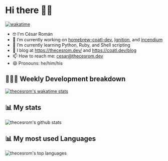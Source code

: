 # Hi there 👋🏽

[![wakatime](https://wakatime.com/badge/user/1565ca63-78db-481d-aada-1d24d435448f.svg)](https://wakatime.com/@1565ca63-78db-481d-aada-1d24d435448f)

<!--
**thecesrom/thecesrom** is a ✨ _special_ ✨ repository because its `README.md` (this file) appears on your GitHub profile.

Here are some ideas to get you started:
-->

- 🤓 I'm César Román
- 🔭 I’m currently working on [homebrew-coatl-dev](https://github.com/coatl-dev/homebrew-coatl-dev/), [Ignition](https://github.com/thecesrom/Ignition), and [incendium](https://github.com/thecesrom/incendium)
- 🌱 I’m currently learning Python, Ruby, and Shell scripting
- 📖 I blog at <https://thecesrom.dev/> and <https://coatl.dev/blog>
- 📫 How to reach me: cesar@thecesrom.dev
- 😄 Pronouns: he/him/his

## 👨🏽‍💻 Weekly Development breakdown

[![thecesrom's wakatime stats](https://github-readme-stats.thecesrom.vercel.app/api/wakatime?username=thecesrom&layout=compact&theme=github_dark)](https://wakatime.com/@thecesrom)

## 📊 My stats

![thecesrom's github stats](https://github-readme-stats.thecesrom.vercel.app/api?username=thecesrom&count_private=true&show_icons=true&include_all_commits=true&theme=github_dark)

## 📊 My most used Languages

![thecesrom's top languages](https://github-readme-stats.thecesrom.vercel.app/api/top-langs/?username=thecesrom&layout=compact&theme=github_dark)
